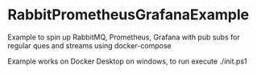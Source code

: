 # RabbitPrometheusGrafanaExample

Example to spin up RabbitMQ, Prometheus, Grafana with pub subs for regular ques and streams using docker-compose

Example works on Docker Desktop on windows, to run execute ./init.ps1

